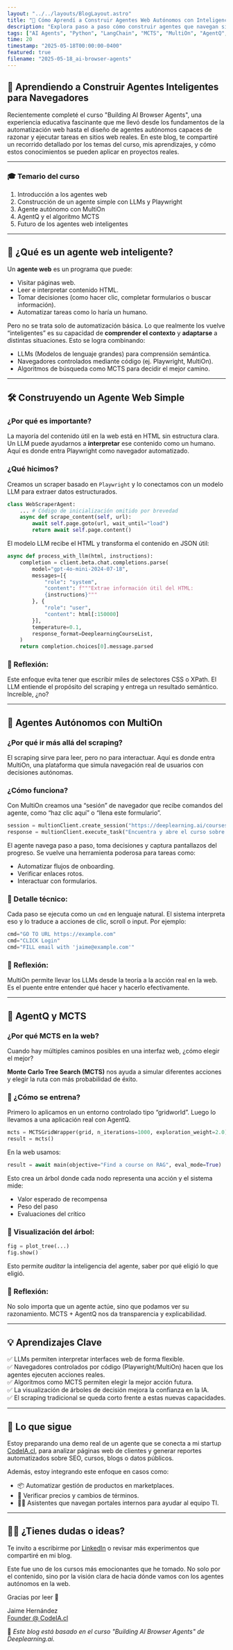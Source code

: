 ```yaml
---
layout: "../../layouts/BlogLayout.astro"
title: "🧠 Cómo Aprendí a Construir Agentes Web Autónomos con Inteligencia Artificial"
description: "Explora paso a paso cómo construir agentes que navegan sitios web, analizan contenido y toman decisiones por sí solos utilizando LLMs, MCTS y herramientas como Playwright, MultiOn y AgentQ."
tags: ["AI Agents", "Python", "LangChain", "MCTS", "MultiOn", "AgentQ", "Web Automation"]
time: 20
timestamp: "2025-05-18T00:00:00-0400"
featured: true
filename: "2025-05-18_ai-browser-agents"
---
```


## 🧠 Aprendiendo a Construir Agentes Inteligentes para Navegadores

Recientemente completé el curso "Building AI Browser Agents", una experiencia educativa fascinante que me llevó desde los fundamentos de la automatización web hasta el diseño de agentes autónomos capaces de razonar y ejecutar tareas en sitios web reales. En este blog, te compartiré un recorrido detallado por los temas del curso, mis aprendizajes, y cómo estos conocimientos se pueden aplicar en proyectos reales.

---

### 🎓 Temario del curso

1. Introducción a los agentes web
2. Construcción de un agente simple con LLMs y Playwright
3. Agente autónomo con MultiOn
4. AgentQ y el algoritmo MCTS
5. Futuro de los agentes web inteligentes

---

## 🧩 ¿Qué es un agente web inteligente?

Un **agente web** es un programa que puede:

- Visitar páginas web.
- Leer e interpretar contenido HTML.
- Tomar decisiones (como hacer clic, completar formularios o buscar información).
- Automatizar tareas como lo haría un humano.

Pero no se trata solo de automatización básica. Lo que realmente los vuelve “inteligentes” es su capacidad de **comprender el contexto** y **adaptarse** a distintas situaciones. Esto se logra combinando:

- LLMs (Modelos de lenguaje grandes) para comprensión semántica.
- Navegadores controlados mediante código (ej. Playwright, MultiOn).
- Algoritmos de búsqueda como MCTS para decidir el mejor camino.

---

## 🛠️ Construyendo un Agente Web Simple

### ¿Por qué es importante?

La mayoría del contenido útil en la web está en HTML sin estructura clara. Un LLM puede ayudarnos a **interpretar** ese contenido como un humano. Aquí es donde entra Playwright como navegador automatizado.

### ¿Qué hicimos?

Creamos un scraper basado en `Playwright` y lo conectamos con un modelo LLM para extraer datos estructurados.

```python
class WebScraperAgent:
    ... # Código de inicialización omitido por brevedad
    async def scrape_content(self, url):
        await self.page.goto(url, wait_until="load")
        return await self.page.content()
```

El modelo LLM recibe el HTML y transforma el contenido en JSON útil:

```python
async def process_with_llm(html, instructions):
    completion = client.beta.chat.completions.parse(
        model="gpt-4o-mini-2024-07-18",
        messages=[{
            "role": "system",
            "content": f"""Extrae información útil del HTML:
            {instructions}"""
        }, {
            "role": "user",
            "content": html[:150000]
        }],
        temperature=0.1,
        response_format=DeeplearningCourseList,
    )
    return completion.choices[0].message.parsed
```

### 🧠 Reflexión:

Este enfoque evita tener que escribir miles de selectores CSS o XPath. El LLM entiende el propósito del scraping y entrega un resultado semántico. Increíble, ¿no?

---

## 🤖 Agentes Autónomos con MultiOn

### ¿Por qué ir más allá del scraping?

El scraping sirve para leer, pero no para interactuar. Aquí es donde entra MultiOn, una plataforma que simula navegación real de usuarios con decisiones autónomas.

### ¿Cómo funciona?

Con MultiOn creamos una “sesión” de navegador que recibe comandos del agente, como “haz clic aquí” o “llena este formulario”.

```python
session = multionClient.create_session("https://deeplearning.ai/courses")
response = multionClient.execute_task("Encuentra y abre el curso sobre RAG")
```

El agente navega paso a paso, toma decisiones y captura pantallazos del progreso. Se vuelve una herramienta poderosa para tareas como:

- Automatizar flujos de onboarding.
- Verificar enlaces rotos.
- Interactuar con formularios.

### 📌 Detalle técnico:

Cada paso se ejecuta como un `cmd` en lenguaje natural. El sistema interpreta eso y lo traduce a acciones de clic, scroll o input. Por ejemplo:

```python
cmd="GO TO URL https://example.com"
cmd="CLICK Login"
cmd="FILL email with 'jaime@example.com'"
```

### 🧠 Reflexión:

MultiOn permite llevar los LLMs desde la teoría a la acción real en la web. Es el puente entre entender qué hacer y hacerlo efectivamente.

---

## 🧠 AgentQ y MCTS

### ¿Por qué MCTS en la web?

Cuando hay múltiples caminos posibles en una interfaz web, ¿cómo elegir el mejor?

**Monte Carlo Tree Search (MCTS)** nos ayuda a simular diferentes acciones y elegir la ruta con más probabilidad de éxito.

### 🔁 ¿Cómo se entrena?

Primero lo aplicamos en un entorno controlado tipo “gridworld”. Luego lo llevamos a una aplicación real con AgentQ.

```python
mcts = MCTSGridWrapper(grid, n_iterations=1000, exploration_weight=2.0)
result = mcts()
```

En la web usamos:

```python
result = await main(objective="Find a course on RAG", eval_mode=True)
```

Esto crea un árbol donde cada nodo representa una acción y el sistema mide:

- Valor esperado de recompensa
- Peso del paso
- Evaluaciones del crítico

### 🌳 Visualización del árbol:

```python
fig = plot_tree(...)
fig.show()
```

Esto permite *auditar* la inteligencia del agente, saber por qué eligió lo que eligió.

### 🧠 Reflexión:

No solo importa que un agente actúe, sino que podamos ver su razonamiento. MCTS + AgentQ nos da transparencia y explicabilidad.

---

## 💡 Aprendizajes Clave

✅ LLMs permiten interpretar interfaces web de forma flexible.  
✅ Navegadores controlados por código (Playwright/MultiOn) hacen que los agentes ejecuten acciones reales.  
✅ Algoritmos como MCTS permiten elegir la mejor acción futura.  
✅ La visualización de árboles de decisión mejora la confianza en la IA.  
✅ El scraping tradicional se queda corto frente a estas nuevas capacidades.

---

## 🚀 Lo que sigue

Estoy preparando una demo real de un agente que se conecta a mi startup [CodeIA.cl](https://codeIA.cl), para analizar páginas web de clientes y generar reportes automatizados sobre SEO, cursos, blogs o datos públicos.

Además, estoy integrando este enfoque en casos como:

- 📦 Automatizar gestión de productos en marketplaces.
- 🧾 Verificar precios y cambios de términos.
- 🧑‍💻 Asistentes que navegan portales internos para ayudar al equipo TI.

---

## 🙋‍♂️ ¿Tienes dudas o ideas?

Te invito a escribirme por [LinkedIn](https://www.linkedin.com/in/devjaime) o revisar más experimentos que compartiré en mi blog.

Este fue uno de los cursos más emocionantes que he tomado. No solo por el contenido, sino por la visión clara de hacia dónde vamos con los agentes autónomos en la web.

Gracias por leer 🙌

Jaime Hernández  
[Founder @ CodeIA.cl](https://codeia.cl)

📌 *Este blog está basado en el curso "Building AI Browser Agents" de Deeplearning.ai.*
